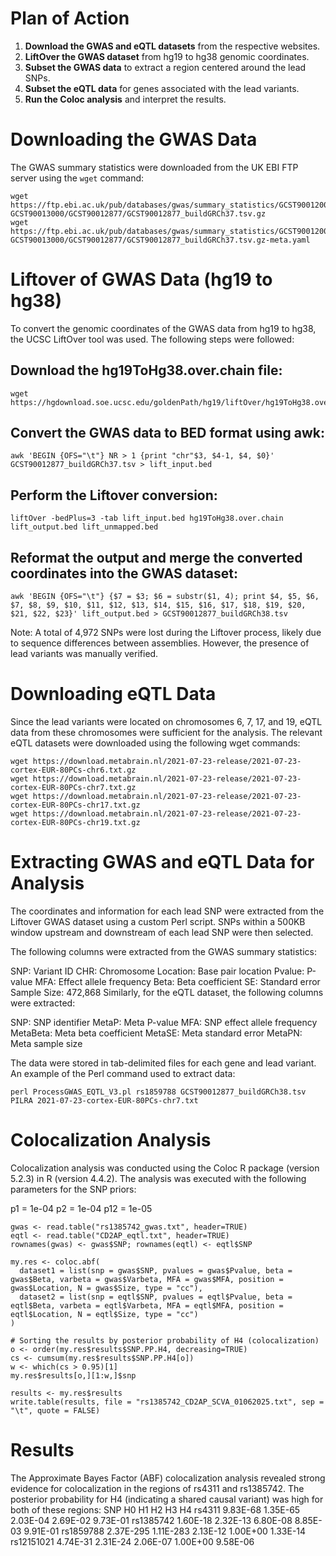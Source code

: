 # Plan of Action

1. **Download the GWAS and eQTL datasets** from the respective websites.
2. **LiftOver the GWAS dataset** from hg19 to hg38 genomic coordinates.
3. **Subset the GWAS data** to extract a region centered around the lead SNPs.
4. **Subset the eQTL data** for genes associated with the lead variants.
5. **Run the Coloc analysis** and interpret the results.

# Downloading the GWAS Data

The GWAS summary statistics were downloaded from the UK EBI FTP server using the `wget` command:

```
wget https://ftp.ebi.ac.uk/pub/databases/gwas/summary_statistics/GCST90012001-GCST90013000/GCST90012877/GCST90012877_buildGRCh37.tsv.gz
wget https://ftp.ebi.ac.uk/pub/databases/gwas/summary_statistics/GCST90012001-GCST90013000/GCST90012877/GCST90012877_buildGRCh37.tsv.gz-meta.yaml
```

# Liftover of GWAS Data (hg19 to hg38)
To convert the genomic coordinates of the GWAS data from hg19 to hg38, the UCSC LiftOver tool was used. The following steps were followed:

## Download the hg19ToHg38.over.chain file:
```
wget https://hgdownload.soe.ucsc.edu/goldenPath/hg19/liftOver/hg19ToHg38.over.chain.gz
```
## Convert the GWAS data to BED format using awk:
```
awk 'BEGIN {OFS="\t"} NR > 1 {print "chr"$3, $4-1, $4, $0}' GCST90012877_buildGRCh37.tsv > lift_input.bed
```
## Perform the Liftover conversion:
```
liftOver -bedPlus=3 -tab lift_input.bed hg19ToHg38.over.chain lift_output.bed lift_unmapped.bed
```
## Reformat the output and merge the converted coordinates into the GWAS dataset:
```
awk 'BEGIN {OFS="\t"} {$7 = $3; $6 = substr($1, 4); print $4, $5, $6, $7, $8, $9, $10, $11, $12, $13, $14, $15, $16, $17, $18, $19, $20, $21, $22, $23}' lift_output.bed > GCST90012877_buildGRCh38.tsv
```
Note: A total of 4,972 SNPs were lost during the Liftover process, likely due to sequence differences between assemblies. However, the presence of lead variants was manually verified.

# Downloading eQTL Data
Since the lead variants were located on chromosomes 6, 7, 17, and 19, eQTL data from these chromosomes were sufficient for the analysis. The relevant eQTL datasets were downloaded using the following wget commands:
```
wget https://download.metabrain.nl/2021-07-23-release/2021-07-23-cortex-EUR-80PCs-chr6.txt.gz
wget https://download.metabrain.nl/2021-07-23-release/2021-07-23-cortex-EUR-80PCs-chr7.txt.gz
wget https://download.metabrain.nl/2021-07-23-release/2021-07-23-cortex-EUR-80PCs-chr17.txt.gz
wget https://download.metabrain.nl/2021-07-23-release/2021-07-23-cortex-EUR-80PCs-chr19.txt.gz
```

# Extracting GWAS and eQTL Data for Analysis
The coordinates and information for each lead SNP were extracted from the Liftover GWAS dataset using a custom Perl script. SNPs within a 500KB window upstream and downstream of each lead SNP were then selected.

The following columns were extracted from the GWAS summary statistics:

SNP: Variant ID
CHR: Chromosome
Location: Base pair location
Pvalue: P-value
MFA: Effect allele frequency
Beta: Beta coefficient
SE: Standard error
Sample Size: 472,868
Similarly, for the eQTL dataset, the following columns were extracted:

SNP: SNP identifier
MetaP: Meta P-value
MFA: SNP effect allele frequency
MetaBeta: Meta beta coefficient
MetaSE: Meta standard error
MetaPN: Meta sample size

The data were stored in tab-delimited files for each gene and lead variant. An example of the Perl command used to extract data:

```
perl ProcessGWAS_EQTL_V3.pl rs1859788 GCST90012877_buildGRCh38.tsv PILRA 2021-07-23-cortex-EUR-80PCs-chr7.txt
```


# Colocalization Analysis
Colocalization analysis was conducted using the Coloc R package (version 5.2.3) in R (version 4.4.2). The analysis was executed with the following parameters for the SNP priors:

p1 = 1e-04
p2 = 1e-04
p12 = 1e-05

```
gwas <- read.table("rs1385742_gwas.txt", header=TRUE)
eqtl <- read.table("CD2AP_eqtl.txt", header=TRUE)
rownames(gwas) <- gwas$SNP; rownames(eqtl) <- eqtl$SNP

my.res <- coloc.abf(
  dataset1 = list(snp = gwas$SNP, pvalues = gwas$Pvalue, beta = gwas$Beta, varbeta = gwas$Varbeta, MFA = gwas$MFA, position = gwas$Location, N = gwas$Size, type = "cc"),
  dataset2 = list(snp = eqtl$SNP, pvalues = eqtl$Pvalue, beta = eqtl$Beta, varbeta = eqtl$Varbeta, MFA = eqtl$MFA, position = eqtl$Location, N = eqtl$Size, type = "cc")
)

# Sorting the results by posterior probability of H4 (colocalization)
o <- order(my.res$results$SNP.PP.H4, decreasing=TRUE)
cs <- cumsum(my.res$results$SNP.PP.H4[o])
w <- which(cs > 0.95)[1]
my.res$results[o,][1:w,]$snp

results <- my.res$results
write.table(results, file = "rs1385742_CD2AP_SCVA_01062025.txt", sep = "\t", quote = FALSE)
```
# Results
The Approximate Bayes Factor (ABF) colocalization analysis revealed strong evidence for colocalization in the regions of rs4311 and rs1385742. The posterior probability for H4 (indicating a shared causal variant) was high for both of these regions:
SNP	H0	H1	H2	H3	H4
rs4311	9.83E-68	1.35E-65	2.03E-04	2.69E-02	9.73E-01
rs1385742	1.60E-18	2.32E-13	6.80E-08	8.85E-03	9.91E-01
rs1859788	2.37E-295	1.11E-283	2.13E-12	1.00E+00	1.33E-14
rs12151021	4.74E-31	2.31E-24	2.06E-07	1.00E+00	9.58E-06




